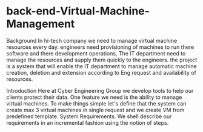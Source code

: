 # back-end-Virtual-Machine-Management
Background
In hi-tech company we need to manage virtual machine resources every day.
engineers need provisioning of machines to run there software and there development operations,
The IT department need to manage the resources and supply them quickly to the engineers.
the project is a system that will enable the IT department to manage automatic machine creation, deletion and extension according to Eng request and availability of resources.

Introduction
Here at Cyber ​​Engineering Group we develop tools to help our clients protect their data.
One feature we need is the ability to manage virtual machines.
To make things simple let's define that the system can create max 3 virtual machines in single request and we create VM from predefined template.
System Requirements.
We shell describe our requirements in an incremental fashion using the notion of steps.
